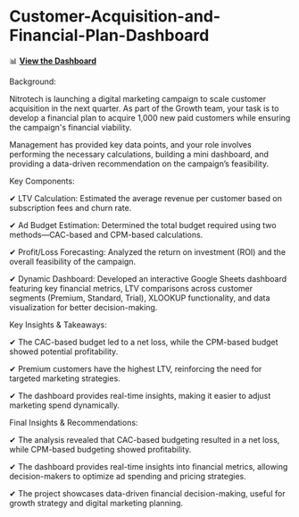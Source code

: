 # Customer-Acquisition-and-Financial-Plan-Dashboard

📊 **[View the Dashboard](https://docs.google.com/spreadsheets/d/1muL-uSFimv_QHhzGZx2GeXGjxylmr0fJlyTri9OUaIA/edit?gid=1156624324#gid=1156624324)**

Background:

Nitrotech is launching a digital marketing campaign to scale customer acquisition in the next quarter. As part of the Growth team, your task is to develop a financial plan to acquire 1,000 new paid customers while ensuring the campaign's financial viability.

Management has provided key data points, and your role involves performing the necessary calculations, building a mini dashboard, and providing a data-driven recommendation on the campaign’s feasibility.

 
Key Components:

✔ LTV Calculation: Estimated the average revenue per customer based on subscription fees and churn rate.

✔ Ad Budget Estimation: Determined the total budget required using two methods—CAC-based and CPM-based calculations.

✔ Profit/Loss Forecasting: Analyzed the return on investment (ROI) and the overall feasibility of the campaign.

✔ Dynamic Dashboard: Developed an interactive Google Sheets dashboard featuring key financial metrics, LTV comparisons across customer segments (Premium, Standard, Trial), XLOOKUP functionality, and data visualization for better decision-making.

 
Key Insights & Takeaways:

✔ The CAC-based budget led to a net loss, while the CPM-based budget showed potential profitability.

✔ Premium customers have the highest LTV, reinforcing the need for targeted marketing strategies.

✔ The dashboard provides real-time insights, making it easier to adjust marketing spend dynamically.

 
Final Insights & Recommendations:

✔ The analysis revealed that CAC-based budgeting resulted in a net loss, while CPM-based budgeting showed profitability.

✔ The dashboard provides real-time insights into financial metrics, allowing decision-makers to optimize ad spending and pricing strategies.

✔ The project showcases data-driven financial decision-making, useful for growth strategy and digital marketing planning.


